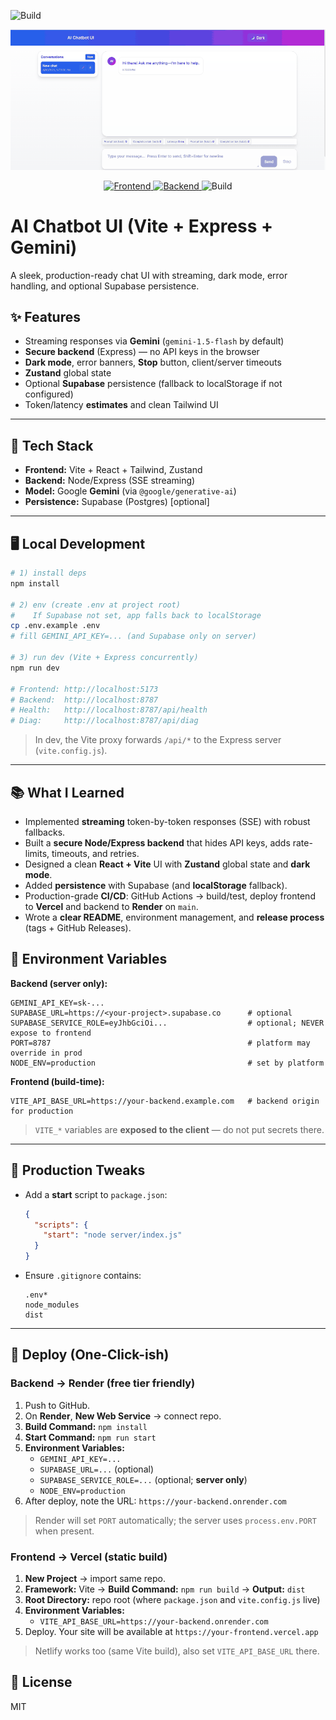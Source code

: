 ![Build](https://img.shields.io/github/actions/workflow/status/ammar081/ai-chatbot/ci.yml?branch=main)

<p align="center">
  <img src="public/screenshots/demo.gif" alt="AI Chatbot UI demo" width="760">
</p>

<p align="center">
  <a href="https://your-frontend.vercel.app">
    <img alt="Frontend" src="https://img.shields.io/badge/Live-Vercel-black?logo=vercel">
  </a>
  <a href="https://your-backend.onrender.com/api/health">
    <img alt="Backend" src="https://img.shields.io/badge/Backend-Render-46E3B7?logo=render">
  </a>
  <img alt="Build" src="https://img.shields.io/github/actions/workflow/status/ammar081/ai-chatbot/ci.yml?branch=main">
</p>

# AI Chatbot UI (Vite + Express + Gemini)

A sleek, production-ready chat UI with streaming, dark mode, error handling, and optional Supabase persistence.

## ✨ Features

- Streaming responses via **Gemini** (`gemini-1.5-flash` by default)
- **Secure backend** (Express) — no API keys in the browser
- **Dark mode**, error banners, **Stop** button, client/server timeouts
- **Zustand** global state
- Optional **Supabase** persistence (fallback to localStorage if not configured)
- Token/latency **estimates** and clean Tailwind UI

---

## 🧱 Tech Stack

- **Frontend:** Vite + React + Tailwind, Zustand
- **Backend:** Node/Express (SSE streaming)
- **Model:** Google **Gemini** (via `@google/generative-ai`)
- **Persistence:** Supabase (Postgres) [optional]

---

## 🖥️ Local Development

```bash
# 1) install deps
npm install

# 2) env (create .env at project root)
#    If Supabase not set, app falls back to localStorage
cp .env.example .env
# fill GEMINI_API_KEY=... (and Supabase only on server)

# 3) run dev (Vite + Express concurrently)
npm run dev

# Frontend: http://localhost:5173
# Backend:  http://localhost:8787
# Health:   http://localhost:8787/api/health
# Diag:     http://localhost:8787/api/diag
```

> In dev, the Vite proxy forwards `/api/*` to the Express server (`vite.config.js`).

---

## 📚 What I Learned

- Implemented **streaming** token-by-token responses (SSE) with robust fallbacks.
- Built a **secure Node/Express backend** that hides API keys, adds rate-limits, timeouts, and retries.
- Designed a clean **React + Vite** UI with **Zustand** global state and **dark mode**.
- Added **persistence** with Supabase (and **localStorage** fallback).
- Production-grade **CI/CD**: GitHub Actions → build/test, deploy frontend to **Vercel** and backend to **Render** on `main`.
- Wrote a **clear README**, environment management, and **release process** (tags + GitHub Releases).

## 🔐 Environment Variables

**Backend (server only):**

```
GEMINI_API_KEY=sk-...
SUPABASE_URL=https://<your-project>.supabase.co      # optional
SUPABASE_SERVICE_ROLE=eyJhbGciOi...                  # optional; NEVER expose to frontend
PORT=8787                                            # platform may override in prod
NODE_ENV=production                                  # set by platform
```

**Frontend (build-time):**

```
VITE_API_BASE_URL=https://your-backend.example.com   # backend origin for production
```

> `VITE_*` variables are **exposed to the client** — do not put secrets there.

---

## 🔧 Production Tweaks

- Add a **start** script to `package.json`:
  ```json
  {
    "scripts": {
      "start": "node server/index.js"
    }
  }
  ```
- Ensure `.gitignore` contains:
  ```
  .env*
  node_modules
  dist
  ```

---

## 🚀 Deploy (One-Click-ish)

### Backend → Render (free tier friendly)

1. Push to GitHub.
2. On **Render**, **New Web Service** → connect repo.
3. **Build Command:** `npm install`
4. **Start Command:** `npm run start`
5. **Environment Variables:**
   - `GEMINI_API_KEY=...`
   - `SUPABASE_URL=...` (optional)
   - `SUPABASE_SERVICE_ROLE=...` (optional; **server only**)
   - `NODE_ENV=production`
6. After deploy, note the URL: `https://your-backend.onrender.com`

> Render will set `PORT` automatically; the server uses `process.env.PORT` when present.

### Frontend → Vercel (static build)

1. **New Project** → import same repo.
2. **Framework:** Vite → **Build Command:** `npm run build` → **Output:** `dist`
3. **Root Directory:** repo root (where `package.json` and `vite.config.js` live)
4. **Environment Variables:**
   - `VITE_API_BASE_URL=https://your-backend.onrender.com`
5. Deploy. Your site will be available at `https://your-frontend.vercel.app`

> Netlify works too (same Vite build), also set `VITE_API_BASE_URL` there.

## 📜 License

MIT
